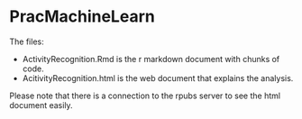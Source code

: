 # PracMachineLearn
The files:

* ActivityRecognition.Rmd is the r markdown document with chunks of code.
* AcitivityRecognition.html is the web document that explains the analysis.

Please note that there is a connection to the rpubs server to see the html document easily.
